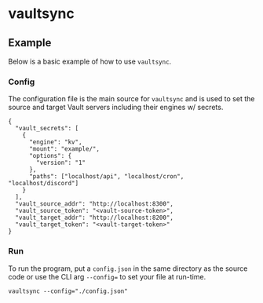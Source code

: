 # vaultsync

## Example

Below is a basic example of how to use `vaultsync`.

### Config

The configuration file is the main source for `vaultsync` and is used to set the source and target Vault servers including their engines w/ secrets.

```
{
  "vault_secrets": [
    {
      "engine": "kv",
      "mount": "example/",
      "options": {
        "version": "1"
      },
      "paths": ["localhost/api", "localhost/cron", "localhost/discord"]
    }
  ],
  "vault_source_addr": "http://localhost:8300",
  "vault_source_token": "<vault-source-token>",
  "vault_target_addr": "http://localhost:8200",
  "vault_target_token": "<vault-target-token>"
}
```

### Run

To run the program, put a `config.json` in the same directory as the source code or use the CLI arg `--config=` to set your file at run-time.

```
vaultsync --config="./config.json"
```
